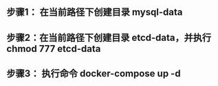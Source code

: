 ## 步骤1： 在当前路径下创建目录 mysql-data

## 步骤2：在当前路径下创建目录 etcd-data，并执行 chmod 777 etcd-data

## 步骤3： 执行命令 docker-compose up -d